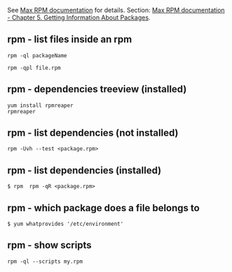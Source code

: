 See [Max RPM documentation](http://www.rpm.org/max-rpm-snapshot/) for details.
Section: [Max RPM documentation - Chapter 5. Getting Information About Packages](http://www.rpm.org/max-rpm/ch-rpm-query.html).

rpm - list files inside an rpm
------------------------------

```shell
rpm -ql packageName
```

```shell
rpm -qpl file.rpm
```

rpm - dependencies treeview (installed)
---------------------------------------

```
yum install rpmreaper
rpmreaper
```

rpm - list dependencies (not installed)
---------------------------------------

```shell
rpm -Uvh --test <package.rpm>
```

rpm - list dependencies (installed)
-----------------------------------

```shell
$ rpm  rpm -qR <package.rpm>
```

rpm - which package does a file belongs to
------------------------------------------

```shell
$ yum whatprovides '/etc/environment'
```

rpm - show scripts
------------------

```shell
rpm -ql --scripts my.rpm
````
